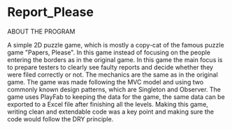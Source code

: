 # Report_Please

ABOUT THE PROGRAM

A simple 2D puzzle game, which is mostly a copy-cat of the famous puzzle game "Papers, Please". In this game instead of focusing on the people entering the borders as in the original game. In this game the main focus is to prepare testers to clearly see faulty reports and decide whether they were filed correctly or not. The mechanics are the same as in the original game. The game was made following the MVC model and using two commonly known design patterns, which are Singleton and Observer. The game uses PlayFab to keeping the data for the game, the same data can be exported to a Excel file after finishing all the levels. Making this game, writing clean and extendable code was a key point and making sure the code would follow the DRY principle.
